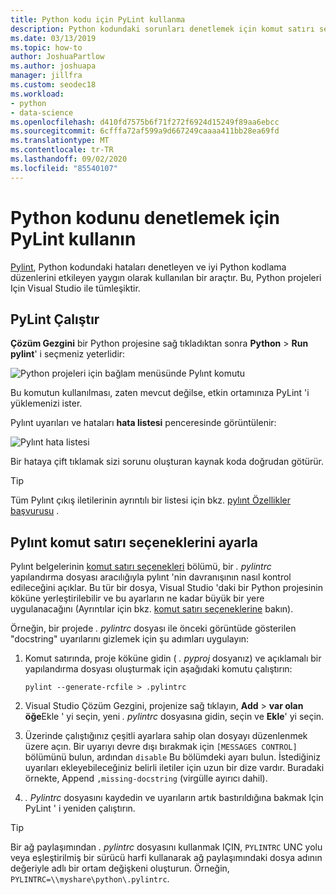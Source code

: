 ```yaml
---
title: Python kodu için PyLint kullanma
description: Python kodundaki sorunları denetlemek için komut satırı seçenekleri de dahil olmak üzere Visual Studio 'da Pylınt komutunu çalıştırın.
ms.date: 03/13/2019
ms.topic: how-to
author: JoshuaPartlow
ms.author: joshuapa
manager: jillfra
ms.custom: seodec18
ms.workload:
- python
- data-science
ms.openlocfilehash: d410fd7575b6f71f272f6924d15249f89aa6ebcc
ms.sourcegitcommit: 6cfffa72af599a9d667249caaaa411bb28ea69fd
ms.translationtype: MT
ms.contentlocale: tr-TR
ms.lasthandoff: 09/02/2020
ms.locfileid: "85540107"
---
```

# <a name="use-pylint-to-check-python-code"></a>Python kodunu denetlemek için PyLint kullanın

[Pylint](https://www.pylint.org/), Python kodundaki hataları denetleyen ve iyi Python kodlama düzenlerini etkileyen yaygın olarak kullanılan bir araçtır. Bu, Python projeleri Için Visual Studio ile tümleşiktir.

## <a name="run-pylint"></a>PyLint Çalıştır

**Çözüm Gezgini** bir Python projesine sağ tıkladıktan sonra **Python**  >  **Run pylint**' i seçmeniz yeterlidir:

![Python projeleri için bağlam menüsünde Pylınt komutu](media/code-pylint-command.png)

Bu komutun kullanılması, zaten mevcut değilse, etkin ortamınıza PyLint 'i yüklemenizi ister.

Pylınt uyarıları ve hataları **hata listesi** penceresinde görüntülenir:

![Pylınt hata listesi](media/code-pylint-error-list.png)

Bir hataya çift tıklamak sizi sorunu oluşturan kaynak koda doğrudan götürür.

> [!Tip]
> Tüm Pylınt çıkış iletilerinin ayrıntılı bir listesi için bkz. [pylınt Özellikler başvurusu](https://pylint.readthedocs.io/en/latest/technical_reference/features.html) .

## <a name="set-pylint-command-line-options"></a>Pylınt komut satırı seçeneklerini ayarla

Pylınt belgelerinin [komut satırı seçenekleri](https://pylint.readthedocs.io/en/latest/user_guide/run.html#command-line-options) bölümü, bir *. pylintrc* yapılandırma dosyası aracılığıyla pylınt 'nin davranışının nasıl kontrol edileceğini açıklar. Bu tür bir dosya, Visual Studio 'daki bir Python projesinin köküne yerleştirilebilir ve bu ayarların ne kadar büyük bir yere uygulanacağını (Ayrıntılar için bkz. [komut satırı seçeneklerine](https://pylint.readthedocs.io/en/latest/user_guide/run.html#command-line-options) bakın).

Örneğin, bir projede *. pylintrc* dosyası ile önceki görüntüde gösterilen "docstring" uyarılarını gizlemek için şu adımları uygulayın:

1. Komut satırında, proje köküne gidin ( *. pyproj* dosyanız) ve açıklamalı bir yapılandırma dosyası oluşturmak için aşağıdaki komutu çalıştırın:

   ```command
   pylint --generate-rcfile > .pylintrc
   ```

1. Visual Studio Çözüm Gezgini, projenize sağ tıklayın, **Add**  >  **var olan öğe**Ekle ' yi seçin, yeni *. pylintrc* dosyasına gidin, seçin ve **Ekle**' yi seçin.

1. Üzerinde çalıştığınız çeşitli ayarlara sahip olan dosyayı düzenlenmek üzere açın. Bir uyarıyı devre dışı bırakmak için `[MESSAGES CONTROL]` bölümünü bulun, ardından `disable` Bu bölümdeki ayarı bulun. İstediğiniz uyarıları ekleyebileceğiniz belirli iletiler için uzun bir dize vardır. Buradaki örnekte, Append `,missing-docstring` (virgülle ayırıcı dahil).

1. *. Pylintrc* dosyasını kaydedin ve uyarıların artık bastırıldığına bakmak Için PyLint ' i yeniden çalıştırın.

> [!Tip]
> Bir ağ paylaşımından *. pylintrc* dosyasını kullanmak IÇIN, `PYLINTRC` UNC yolu veya eşleştirilmiş bir sürücü harfi kullanarak ağ paylaşımındaki dosya adının değeriyle adlı bir ortam değişkeni oluşturun. Örneğin, `PYLINTRC=\\myshare\python\.pylintrc`.
